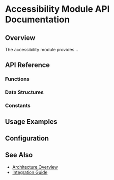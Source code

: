 # Accessibility Module API Documentation

## Overview

The accessibility module provides...

## API Reference

### Functions

### Data Structures

### Constants

## Usage Examples

## Configuration

## See Also

- [Architecture Overview](../../architecture/core/accessibility.md)
- [Integration Guide](../../guides/development/accessibility-integration.md)
